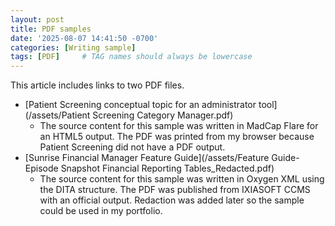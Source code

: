 ```yaml
---
layout: post
title: PDF samples
date: '2025-08-07 14:41:50 -0700'
categories: [Writing sample]
tags: [PDF]     # TAG names should always be lowercase
---
```

This article includes links to two PDF files. 
- [Patient Screening conceptual topic for an administrator tool](/assets/Patient Screening Category Manager.pdf)
  - The source content for this sample was written in MadCap Flare for an HTML5 output. The PDF was printed from my browser because Patient Screening did not have a PDF output.
- [Sunrise Financial Manager Feature Guide](/assets/Feature Guide-Episode Snapshot Financial Reporting Tables_Redacted.pdf)
  - The source content for this sample was written in Oxygen XML using the DITA structure. The PDF was published from IXIASOFT CCMS with an official output. Redaction was added later so the sample could be used in my portfolio.
